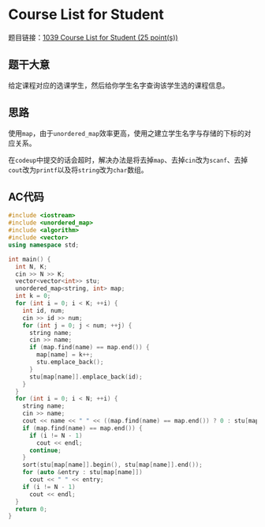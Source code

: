 # Course List for Student

题目链接：[1039 Course List for Student (25 point(s))](https://pintia.cn/problem-sets/994805342720868352/problems/994805447855292416)

## 题干大意

给定课程对应的选课学生，然后给你学生名字查询该学生选的课程信息。

## 思路

使用`map`，由于`unordered_map`效率更高，使用之建立学生名字与存储的下标的对应关系。

在`codeup`中提交的话会超时，解决办法是将去掉`map`、去掉`cin`改为`scanf`、去掉`cout`改为`printf`以及将`string`改为`char`数组。

## AC代码

```cpp linenums="1"
#include <iostream>
#include <unordered_map>
#include <algorithm>
#include <vector>
using namespace std;

int main() {
  int N, K;
  cin >> N >> K;
  vector<vector<int>> stu;
  unordered_map<string, int> map;
  int k = 0;
  for (int i = 0; i < K; ++i) {
    int id, num;
    cin >> id >> num;
    for (int j = 0; j < num; ++j) {
      string name;
      cin >> name;
      if (map.find(name) == map.end()) {
        map[name] = k++;
        stu.emplace_back();
      }
      stu[map[name]].emplace_back(id);
    }
  }
  for (int i = 0; i < N; ++i) {
    string name;
    cin >> name;
    cout << name << " " << ((map.find(name) == map.end()) ? 0 : stu[map[name]].size());
    if (map.find(name) == map.end()) {
      if (i != N - 1)
        cout << endl;
      continue;
    }
    sort(stu[map[name]].begin(), stu[map[name]].end());
    for (auto &entry : stu[map[name]])
      cout << " " << entry;
    if (i != N - 1)
      cout << endl;
  }
  return 0;
}
```

